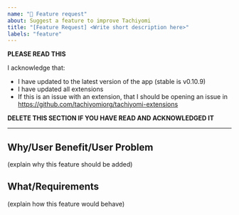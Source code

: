 ```yaml
---
name: "🌟 Feature request"
about: Suggest a feature to improve Tachiyomi
title: "[Feature Request] <Write short description here>"
labels: "feature"
---
```


**PLEASE READ THIS**

I acknowledge that:

- I have updated to the latest version of the app (stable is v0.10.9)
- I have updated all extensions
- If this is an issue with an extension, that I should be opening an issue in https://github.com/tachiyomiorg/tachiyomi-extensions

**DELETE THIS SECTION IF YOU HAVE READ AND ACKNOWLEDGED IT**

---

## Why/User Benefit/User Problem
(explain why this feature should be added)

## What/Requirements
(explain how this feature would behave)
